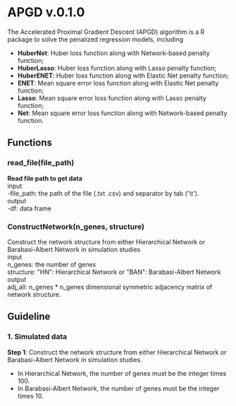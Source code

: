 <!-- README.md is generated from README.Rmd. Please edit that file -->

# APGD v.0.1.0

<!-- badges: start -->

The Accelerated Proximal Gradient Descent (APGD) algorithm is a R package to solve the penalized regression models, including 

- **HuberNet**: Huber loss function along with Network-based penalty function;
- **HuberLasso**: Huber loss function along with Lasso penalty function;
- **HuberENET**: Huber loss function along with Elastic Net penalty function;
- **ENET**: Mean square error loss function along with Elastic Net penalty function;
- **Lasso**: Mean square error loss function along with Lasso penalty function;
- **Net**: Mean square error loss function along with Network-based penalty function.

## Functions

<!-- badges: start -->

### read_file(file_path)
**Read file path to get data**   
input   
	-file_path: the path of the file (.txt .csv) and separator by tab ('\t').   
output   
	-df: data frame    
	
	
### ConstructNetwork(n_genes, structure)
Construct the network structure from either Hierarchical Network or Barabasi-Albert Network in simulation studies   
input   
	n_genes: the number of genes   
	structure: "HN": Hierarchical Network or  "BAN": Barabasi-Albert Network   
output   
	adj_all: n_genes * n_genes dimensional symmetric adjacency matrix of network structure.	  
	
## Guideline

### 1. Simulated data

**Step 1**: Construct the network structure from either Hierarchical Network or Barabasi-Albert Network in simulation studies.

- In Hierarchical Network, the number of genes must be the integer times 100.
- In Barabasi-Albert Network, the number of genes must be the integer times 10.
	
	
	
